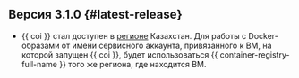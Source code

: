 ## Версия 3.1.0 {#latest-release}

* {{ coi }} стал доступен в [регионе](../../overview/concepts/region.md) Казахстан. Для работы с Docker-образами от имени сервисного аккаунта, привязанного к ВМ, на которой запущен {{ coi }}, будет использоваться {{ container-registry-full-name }} того же региона, где находится ВМ.
